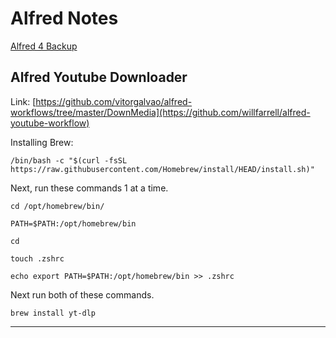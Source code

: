 
# Alfred Notes 
[Alfred 4 Backup](https://drive.google.com/file/d/1qRQi8uVn89jdLRhvLu-EDKaqi1WGAUIn/view?usp=sharing)


## Alfred Youtube Downloader
Link: [https://github.com/vitorgalvao/alfred-workflows/tree/master/DownMedia](https://github.com/willfarrell/alfred-youtube-workflow)


Installing Brew:

`/bin/bash -c "$(curl -fsSL https://raw.githubusercontent.com/Homebrew/install/HEAD/install.sh)"`


Next, run these commands 1 at a time.

```
cd /opt/homebrew/bin/

PATH=$PATH:/opt/homebrew/bin

cd

touch .zshrc

echo export PATH=$PATH:/opt/homebrew/bin >> .zshrc
```


Next run both of these commands.

```
brew install yt-dlp
```

---